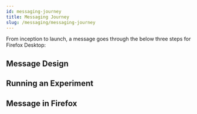 ```yaml
---
id: messaging-journey
title: Messaging Journey
slug: /messaging/messaging-journey
---
```

From inception to launch, a message goes through the below three steps for Firefox Desktop:
## Message Design

## Running an Experiment

## Message in Firefox

